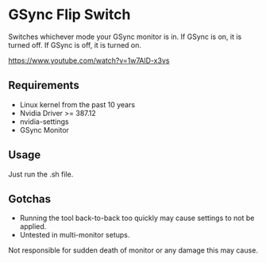 # GSync Flip Switch
Switches whichever mode your GSync monitor is in. If GSync is on, it is turned off. If GSync is off, it is turned on.

https://www.youtube.com/watch?v=1w7AlD-x3vs

## Requirements
* Linux kernel from the past 10 years
* Nvidia Driver >= 387.12
* nvidia-settings
* GSync Monitor

## Usage
Just run the .sh file.

## Gotchas
* Running the tool back-to-back too quickly may cause settings to not be applied.
* Untested in multi-monitor setups.

Not responsible for sudden death of monitor or any damage this may cause.
